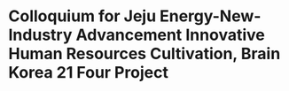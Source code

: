 # Colloquium for Jeju Energy-New-Industry Advancement Innovative Human Resources Cultivation, Brain Korea 21 Four Project
